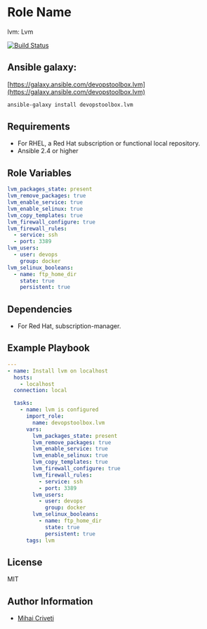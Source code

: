 Role Name
=========

lvm: Lvm

[![Build Status](https://travis-ci.org/cmihai-ansible/lvm.svg?branch=master)](https://travis-ci.org/cmihai-ansible/lvm)

Ansible galaxy:
---------------

[https://galaxy.ansible.com/devopstoolbox.lvm](https://galaxy.ansible.com/devopstoolbox.lvm)

```bash
ansible-galaxy install devopstoolbox.lvm
```

Requirements
------------

- For RHEL, a Red Hat subscription or functional local repository.
- Ansible 2.4 or higher

Role Variables
--------------

```yaml
lvm_packages_state: present
lvm_remove_packages: true
lvm_enable_service: true
lvm_enable_selinux: true
lvm_copy_templates: true
lvm_firewall_configure: true
lvm_firewall_rules:
  - service: ssh
  - port: 3389
lvm_users:
  - user: devops
    group: docker
lvm_selinux_booleans:
  - name: ftp_home_dir
    state: true
    persistent: true
```

Dependencies
------------

- For Red Hat, subscription-manager.

Example Playbook
----------------

```yaml
---
- name: Install lvm on localhost
  hosts:
    - localhost
  connection: local

  tasks:
    - name: lvm is configured
      import_role:
        name: devopstoolbox.lvm
      vars:
        lvm_packages_state: present
        lvm_remove_packages: true
        lvm_enable_service: true
        lvm_enable_selinux: true
        lvm_copy_templates: true
        lvm_firewall_configure: true
        lvm_firewall_rules:
          - service: ssh
          - port: 3389
        lvm_users:
          - user: devops
            group: docker
        lvm_selinux_booleans:
          - name: ftp_home_dir
            state: true
            persistent: true
      tags: lvm
```

License
-------

MIT

Author Information
------------------

- [Mihai Criveti](https://www.linkedin.com/in/devopstoolbox.)
